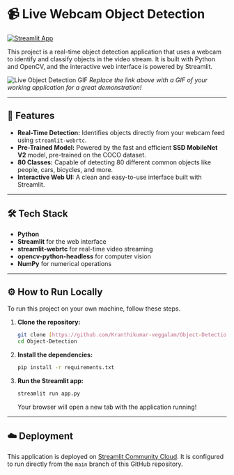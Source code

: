 # 📹 Live Webcam Object Detection

[![Streamlit App](https://static.streamlit.io/badges/streamlit_badge_black_white.svg)](https://object-detection-kk.streamlit.app/)

This project is a real-time object detection application that uses a webcam to identify and classify objects in the video stream. It is built with Python and OpenCV, and the interactive web interface is powered by Streamlit.

![Live Object Detection GIF](https://i.imgur.com/your-gif-url.gif)
*Replace the link above with a GIF of your working application for a great demonstration!*

---

## 🚀 Features

* **Real-Time Detection:** Identifies objects directly from your webcam feed using `streamlit-webrtc`.
* **Pre-Trained Model:** Powered by the fast and efficient **SSD MobileNet V2** model, pre-trained on the COCO dataset.
* **80 Classes:** Capable of detecting 80 different common objects like people, cars, bicycles, and more.
* **Interactive Web UI:** A clean and easy-to-use interface built with Streamlit.

---

## 🛠️ Tech Stack

* **Python**
* **Streamlit** for the web interface
* **streamlit-webrtc** for real-time video streaming
* **opencv-python-headless** for computer vision
* **NumPy** for numerical operations

---

## ⚙️ How to Run Locally

To run this project on your own machine, follow these steps.

1.  **Clone the repository:**
    ```bash
    git clone [https://github.com/Kranthikumar-veggalam/Object-Detection.git](https://github.com/Kranthikumar-veggalam/Object-Detection.git)
    cd Object-Detection
    ```

2.  **Install the dependencies:**
    ```bash
    pip install -r requirements.txt
    ```

3.  **Run the Streamlit app:**
    ```bash
    streamlit run app.py
    ```
    Your browser will open a new tab with the application running!

---

## ☁️ Deployment

This application is deployed on [Streamlit Community Cloud](https://streamlit.io/cloud). It is configured to run directly from the `main` branch of this GitHub repository.
